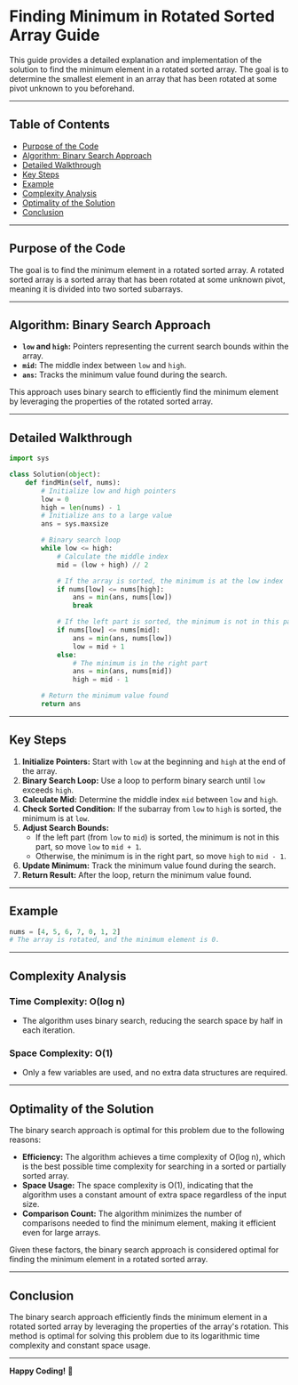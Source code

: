 # Finding Minimum in Rotated Sorted Array Guide

This guide provides a detailed explanation and implementation of the solution to find the minimum element in a rotated sorted array. The goal is to determine the smallest element in an array that has been rotated at some pivot unknown to you beforehand.

---

## Table of Contents

- [Purpose of the Code](#purpose-of-the-code)
- [Algorithm: Binary Search Approach](#algorithm-binary-search-approach)
- [Detailed Walkthrough](#detailed-walkthrough)
- [Key Steps](#key-steps)
- [Example](#example)
- [Complexity Analysis](#complexity-analysis)
- [Optimality of the Solution](#optimality-of-the-solution)
- [Conclusion](#conclusion)

---

## Purpose of the Code

The goal is to find the minimum element in a rotated sorted array. A rotated sorted array is a sorted array that has been rotated at some unknown pivot, meaning it is divided into two sorted subarrays.

---

## Algorithm: Binary Search Approach

- **`low` and `high`:** Pointers representing the current search bounds within the array.
- **`mid`:** The middle index between `low` and `high`.
- **`ans`:** Tracks the minimum value found during the search.

This approach uses binary search to efficiently find the minimum element by leveraging the properties of the rotated sorted array.

---

## Detailed Walkthrough

```python
import sys

class Solution(object):
    def findMin(self, nums):
        # Initialize low and high pointers
        low = 0
        high = len(nums) - 1
        # Initialize ans to a large value
        ans = sys.maxsize

        # Binary search loop
        while low <= high:
            # Calculate the middle index
            mid = (low + high) // 2

            # If the array is sorted, the minimum is at the low index
            if nums[low] <= nums[high]:
                ans = min(ans, nums[low])
                break

            # If the left part is sorted, the minimum is not in this part
            if nums[low] <= nums[mid]:
                ans = min(ans, nums[low])
                low = mid + 1
            else:
                # The minimum is in the right part
                ans = min(ans, nums[mid])
                high = mid - 1

        # Return the minimum value found
        return ans
```

---

## Key Steps

1. **Initialize Pointers:** Start with `low` at the beginning and `high` at the end of the array.
2. **Binary Search Loop:** Use a loop to perform binary search until `low` exceeds `high`.
3. **Calculate Mid:** Determine the middle index `mid` between `low` and `high`.
4. **Check Sorted Condition:** If the subarray from `low` to `high` is sorted, the minimum is at `low`.
5. **Adjust Search Bounds:**
   - If the left part (from `low` to `mid`) is sorted, the minimum is not in this part, so move `low` to `mid + 1`.
   - Otherwise, the minimum is in the right part, so move `high` to `mid - 1`.
6. **Update Minimum:** Track the minimum value found during the search.
7. **Return Result:** After the loop, return the minimum value found.

---

## Example

```python
nums = [4, 5, 6, 7, 0, 1, 2]
# The array is rotated, and the minimum element is 0.
```

---

## Complexity Analysis

### Time Complexity: O(log n)
- The algorithm uses binary search, reducing the search space by half in each iteration.

### Space Complexity: O(1)
- Only a few variables are used, and no extra data structures are required.

---

## Optimality of the Solution

The binary search approach is optimal for this problem due to the following reasons:

- **Efficiency:** The algorithm achieves a time complexity of O(log n), which is the best possible time complexity for searching in a sorted or partially sorted array.
- **Space Usage:** The space complexity is O(1), indicating that the algorithm uses a constant amount of extra space regardless of the input size.
- **Comparison Count:** The algorithm minimizes the number of comparisons needed to find the minimum element, making it efficient even for large arrays.

Given these factors, the binary search approach is considered optimal for finding the minimum element in a rotated sorted array.

---

## Conclusion

The binary search approach efficiently finds the minimum element in a rotated sorted array by leveraging the properties of the array's rotation. This method is optimal for solving this problem due to its logarithmic time complexity and constant space usage.

---

**Happy Coding!** 🚀
